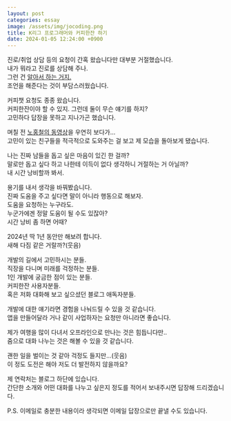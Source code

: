 ```yaml
---
layout: post
categories: essay
image: /assets/img/jocoding.png
title: K리그 프로그래머와 커피한잔 하기
date: 2024-01-05 12:24:00 +0900
---
```


진로/취업 상담 등의 요청이 간혹 왔습니다만 대부분 거절했습니다.  
내가 뭐라고 진로를 상담해 주나.  
그런 건 [알아서 하는 거지.](https://jeho.page/essay/2023/06/21/make-your-own-career-decisions.html)  
조언을 해준다는 것이 부담스러웠습니다.

커피챗 요청도 종종 왔습니다.  
커피한잔이야 할 수 있지. 그런데 둘이 무슨 얘기를 하지?  
고민하다 답장을 못하고 지나가곤 했습니다.

며칠 전 [노홍철의 동영상](https://www.youtube.com/watch?v=yO_cScaeIns&t=572s)을 우연히 보다가...  
고민이 있는 친구들을 적극적으로 도와주는 걸 보고 제 모습을 돌아보게 됐습니다.

나는 진짜 남들을 돕고 싶은 마음이 있긴 한 걸까?  
말로만 돕고 싶다 하고 나한테 이득이 없다 생각하니 거절하는 거 아닐까?  
내 시간 낭비할까 봐서.  

용기를 내서 생각을 바꿔봤습니다.  
진짜 도움을 주고 싶다면 말이 아니라 행동으로 해보자.  
도움을 요청하는 누구라도.  
누군가에겐 정말 도움이 될 수도 있잖아?  
시간 낭비 좀 하면 어때?

2024년 딱 1년 동안만 해보려 합니다.  
새해 다짐 같은 거랄까?(웃음)

개발의 길에서 고민하시는 분들.  
직장을 다니며 미래를 걱정하는 분들.  
1인 개발에 궁금한 점이 있는 분들.  
커피한잔 사용자분들.  
혹은 저화 대화해 보고 싶으셨던 블로그 애독자분들.

개발에 대한 얘기라면 경험을 나눠드릴 수 있을 것 같습니다.  
앱을 만들어달라 거나 같이 사업하자는 요청만 아니라면 좋습니다.

제가 여행을 많이 다녀서 오프라인으로 만나는 것은 힘듭니다만..  
줌으로 대화 나누는 것은 해볼 수 있을 것 같습니다.  

괜한 일을 벌이는 것 같아 걱정도 들지만...(웃음)  
이 정도 도전은 해야 저도 더 발전하지 않을까요?

제 연락처는 블로그 하단에 있습니다.  
간단한 소개와 어떤 대화를 나누고 싶은지 정도를 적어서 보내주시면 답장해 드리겠습니다.

P.S. 이메일로 충분한 내용이라 생각되면 이메일 답장으로만 끝낼 수도 있습니다.